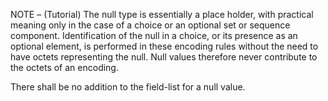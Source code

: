 
NOTE – (Tutorial) The null type is essentially a place holder, with practical meaning only in the case of a choice or an optional set or sequence component. Identification of the null in a choice, or its presence as an optional element, is performed in these encoding rules without the need to have octets representing the null. Null values therefore never contribute to the octets of an encoding.

There shall be no addition to the field-list for a null value.